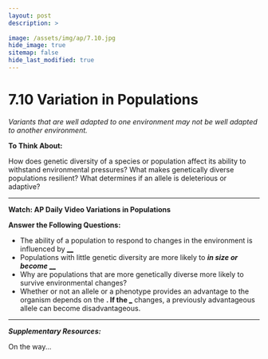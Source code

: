```yaml
---
layout: post
description: >
  
image: /assets/img/ap/7.10.jpg
hide_image: true
sitemap: false
hide_last_modified: true
---
```


# 7.10 Variation in Populations

*Variants that are well adapted to one environment may not be well adapted to another environment.*

**To Think About:** 

How does genetic diversity of a species or population affect its ability to withstand environmental pressures?
What makes genetically diverse populations resilient?
What determines if an allele is deleterious or adaptive?

---

**Watch: AP Daily Video Variations in Populations**

**Answer the Following Questions:**

- The ability of a population to respond to changes in the environment is influenced by <u>____________________</u>   <u>__________________</u>
- Populations with little genetic diversity are more likely to <u>_______________</u> in size or become <u>_________________</u>
- Why are populations that are more genetically diverse more likely to survive environmental changes?
- Whether or not an allele or a phenotype provides an advantage to the organism depends on the <u>____________________</u>.  If the <u>_____________________</u> changes, a previously advantageous allele can become disadvantageous.

---

***Supplementary Resources:*** 

On the way...